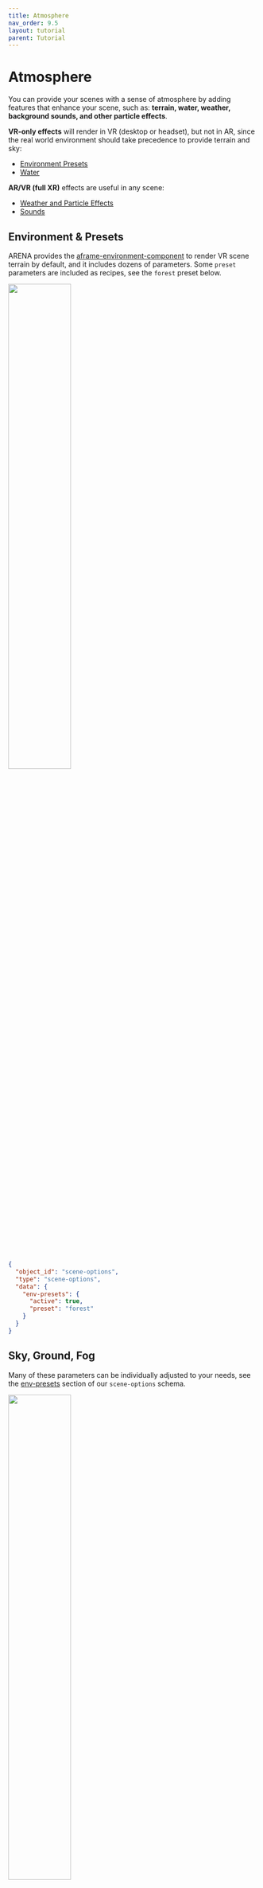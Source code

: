 ```yaml
---
title: Atmosphere
nav_order: 9.5
layout: tutorial
parent: Tutorial
---
```


# Atmosphere

You can provide your scenes with a sense of atmosphere by adding features that enhance your scene, such as: **terrain, water, weather, background sounds, and other particle effects**.

**VR-only effects** will render in VR (desktop or headset), but not in AR, since the real world environment should take precedence to provide terrain and sky:

- [Environment Presets](#environment--presets)
- [Water](#water)

**AR/VR (full XR)** effects are useful in any scene:

- [Weather and Particle Effects](#particle-effects)
- [Sounds](#sounds)

## Environment & Presets

ARENA provides the [aframe-environment-component](https://github.com/supermedium/aframe-environment-component) to render VR scene terrain by default, and it includes dozens of parameters. Some `preset` parameters are included as recipes, see the `forest` preset below.

<img src="/assets/img/overview/atmosphere/forest.png" width="50%"/>

```json
{
  "object_id": "scene-options",
  "type": "scene-options",
  "data": {
    "env-presets": {
      "active": true,
      "preset": "forest"
    }
  }
}
```

## Sky, Ground, Fog

Many of these parameters can be individually adjusted to your needs, see the [env-presets](/content/schemas/message/env-presets) section of our `scene-options` schema.

<img src="/assets/img/overview/atmosphere/mushroom.png" width="50%"/>

```json
{
  "object_id": "scene-options",
  "type": "scene-options",
  "data": {
    "env-presets": {
      "active": true,
      "preset": "none",
      "dressing": "mushrooms",
      "fog": 0.5,
      "ground": "hills",
      "groundTexture": "walkernoise",
      "lighting": "distant",
      "skyType": "atmosphere"
    }
  }
}
```

## Particle Effects

We include the [aframe-spe-particles-component](https://github.com/harlyq/aframe-spe-particles-component) to generate particle effects for weather, fire, fireworks, and more. Many of these effects from that component's examples are on display in our [particles demo scene](https://arenaxr.org/public/particles).

<img src="/assets/img/overview/atmosphere/particles.png" width="50%"/>

Some examples of rain, snow, dust, water, and ambient sounds can be experienced in our [weather demo scene](https://arenaxr.org/public/weather).

### Rain

This rain example is translated from the `rain` preset of [aframe-particle-system-component](https://github.com/IdeaSpaceVR/aframe-particle-system-component).

```json
{
  "object_id": "rain",
  "type": "object",
  "data": {
    "object_type": "entity",
    "spe-particles": {
      "rotation": 3.14,
      "particleCount": 1000,
      "texture": "static/images/textures/raindrop.png",
      "positionSpread": { "x": 100, "y": 100, "z": 100 },
      "acceleration": { "x": 0, "y": 3, "z": 0 },
      "accelerationSpread": { "x": 2, "y": 1, "z": 2 },
      "velocitySpread": { "x": 10, "y": 50, "z": 10 },
      "velocity": { "x": 0, "y": 75, "z": 0 },
      "blending": "additive",
      "color": ["#ffffff"],
      "maxAge": 1,
      "size": [0.4]
    }
  }
}
```

### Snow

This snow example is translated from the `snow` preset of [aframe-particle-system-component](https://github.com/IdeaSpaceVR/aframe-particle-system-component).

```json
{
  "object_id": "snow",
  "type": "object",
  "data": {
    "object_type": "entity",
    "spe-particles": {
      "rotation": 3.14,
      "texture": "static/images/textures/smokeparticle.png",
      "particleCount": 200,
      "positionSpread": { "x": 100, "y": 100, "z": 100 },
      "acceleration": { "x": 0, "y": 0, "z": 0 },
      "accelerationSpread": { "x": 0.2, "y": 0, "z": 0.2 },
      "velocitySpread": { "x": 2, "y": 0, "z": 2 },
      "blending": "additive",
      "color": ["#ffffff"],
      "velocity": { "x": 0, "y": 8, "z": 0 },
      "maxAge": 20
    }
  }
}
```

### Dust

This dust example is translated from the `dust` preset of [aframe-particle-system-component](https://github.com/IdeaSpaceVR/aframe-particle-system-component).

```json
{
  "object_id": "dust",
  "type": "object",
  "data": {
    "object_type": "entity",
    "spe-particles": {
      "rotation": 3.14,
      "texture": "static/images/textures/smokeparticle.png",
      "particleCount": 100,
      "positionSpread": { "x": 100, "y": 100, "z": 100 },
      "acceleration": { "x": 0, "y": 0, "z": 0 },
      "accelerationSpread": { "x": 0, "y": 0, "z": 0 },
      "velocitySpread": { "x": 0.5, "y": 1, "z": 0.5 },
      "velocity": { "x": 1, "y": 0.3, "z": 1 },
      "color": ["#ffffff"],
      "blending": "additive",
      "maxAge": 20
    }
  }
}
```

### Fire

Multiple particle effects can be combined to create an effect like fire, as in this smoke, sparks, and flames example from our [classic render demo scene](https://arenaxr.org/public/render).

<img src="/assets/img/overview/atmosphere/render.png" width="50%"/>

```json
{
  "object_id": "smoke",
  "type": "object",
  "data": {
    "object_type": "entity",
    "spe-particles": {
      "texture": "static/images/textures/fog.png",
      "velocity": { "x": 0.4, "y": 2, "z": 0 },
      "velocitySpread": { "x": 1.4, "y": 0, "z": 1.4 },
      "particleCount": 50,
      "maxAge": 4,
      "size": [8, 16],
      "opacity": [0, 1, 0],
      "color": ["#666", "#222"]
    }
  }
}
```

```json
{
  "object_id": "sparks",
  "type": "object",
  "data": {
    "object_type": "entity",
    "spe-particles": {
      "texture": "static/images/textures/square.png",
      "color": ["yellow", "red"],
      "particleCount": 10,
      "maxAge": 0.5,
      "maxAgeSpread": 0.4,
      "velocity": { "x": 0, "y": 5, "z": 0 },
      "velocitySpread": { "x": 0, "y": 3, "z": 0 },
      "wiggle": 1,
      "wiggleSpread": 5,
      "emitterScale": 50,
      "sizeSpread": [0.5],
      "randomizeVelocity": true
    }
  }
}
```

```json
{
  "object_id": "flames",
  "type": "object",
  "data": {
    "object_type": "entity",
    "spe-particles": {
      "texture": "static/images/textures/explosion_sheet.png",
      "textureFrames": { "x": 5, "y": 5 },
      "velocity": { "x": 0.4, "y": 0.1, "z": 0 },
      "acceleration": { "x": 0, "y": 2, "z": 0 },
      "accelerationSpread": { "x": 0, "y": 2, "z": 0 },
      "velocitySpread": { "x": 0.4, "y": 0, "z": 0.4 },
      "particleCount": 15,
      "maxAge": 1,
      "size": [4, 8],
      "sizeSpread": [2],
      "opacity": [1, 0],
      "wiggle": 0,
      "blending": "additive"
    }
  }
}
```

## Water

We include the [aframe-extras](https://github.com/c-frame/aframe-extras) library, so you can make use of the `ocean` primitive to create water.

<img src="/assets/img/overview/atmosphere/ocean.png" width="50%"/>

```json
{
  "object_id": "ocean",
  "type": "object",
  "data": {
    "object_type": "ocean",
    "width": 100,
    "depth": 100,
    "color": "#7ad2f7",
    "rotation": { "w": -0.70711, "x": 0.70711, "y": 0, "z": 0 },
    "amplitude": 1,
    "opacity": 1
  }
}
```

## Sounds

The [a-frame sound component](https://aframe.io/docs/1.5.0/components/sound.html) is a great way to create an ambient sound atmosphere for your scene.

```json
{
  "object_id": "ambiance",
  "type": "object",
  "data": {
    "object_type": "entity",
    "sound": {
      "src": "store/users/wiselab/audio/ocean.mp3",
      "positional": false,
      "loop": true,
      "autoplay": true,
      "volume": 0.1
    }
  }
}
```

